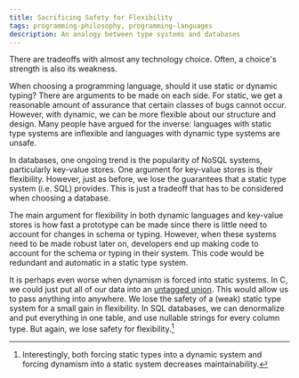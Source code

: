 ```yaml
---
title: Sacrificing Safety for Flexibility
tags: programming-philosophy, programming-languages
description: An analogy between type systems and databases 
---
```


There are tradeoffs with almost any technology choice. Often, a choice's strength is also its weakness.

When choosing a programming language, should it use static or dynamic typing? There are arguments to be made on each side. For static, we get a reasonable amount of assurance that certain classes of bugs cannot occur. However, with dynamic, we can be more flexible about our structure and design. Many people have argued for the inverse: languages with static type systems are inflexible and languages with dynamic type systems are unsafe.

In databases, one ongoing trend is the popularity of NoSQL systems, particularly key-value stores. One argument for key-value stores is their flexibility. However, just as before, we lose the guarantees that a static type system (i.e. SQL) provides. This is just a tradeoff that has to be considered when choosing a database.

The main argument for flexibility in both dynamic languages and key-value stores is how fast a prototype can be made since there is little need to account for changes in schema or typing. However, when these systems need to be made robust later on, developers end up making code to account for the schema or typing in their system. This code would be redundant and automatic in a static type system.

It is perhaps even worse when dynamism is forced into static systems. In C, we could just put all of our data into an [untagged union](http://en.wikipedia.org/wiki/Union_type#Untagged_unions). This would allow us to pass anything into anywhere. We lose the safety of a (weak) static type system for a small gain in flexibility. In SQL databases, we can denormalize and put everything in one table, and use nullable strings for every column type. But again, we lose safety for flexibility.[^1]

[^1]: Interestingly, both forcing static types into a dynamic system and forcing dynamism into a static system decreases maintainability.
